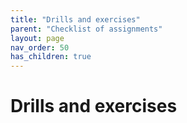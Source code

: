```yaml
---
title: "Drills and exercises"
parent: "Checklist of assignments"
layout: page
nav_order: 50
has_children: true
---
```


# Drills and exercises
